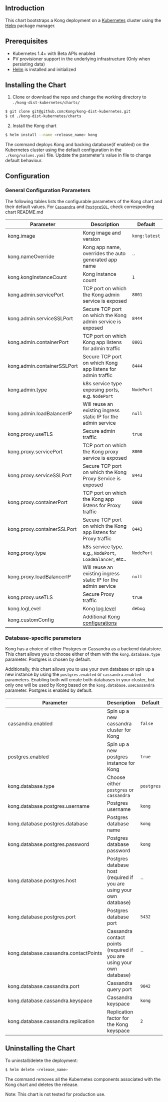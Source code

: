 ## Introduction

This chart bootstraps a Kong deployment on a [Kubernetes](http://kubernetes.io)
cluster using the [Helm](https://helm.sh) package manager.

## Prerequisites

- Kubernetes 1.4+ with Beta APIs enabled
- PV provisioner support in the underlying infrastructure (Only when persisting data)
- [Helm](https://docs.helm.sh/using_helm/#quickstart-guide) is installed and initialized

## Installing the Chart

1. Clone or download the repo and change the working directory to
`./kong-dist-kubernetes/charts/`

```bash
$ git clone git@github.com:Kong/kong-dist-kubernetes.git
$ cd ./kong-dist-kubernetes/charts
```

2. Install the Kong chart
```bash
$ helm install --name <release_name> kong
```

The command deploys Kong and backing database(if enabled) on the Kubernetes cluster
using the default configuration in the `./kong/values.yaml` file. Update the
parameter's value in file to change default behaviour.

## Configuration

### General Configuration Parameters

The following tables lists the configurable parameters of the Kong chart and
their default values. For [`Cassandra`](./charts/cassandra/README.md) and
[`PostgreSQL`](./charts/postgresql/README.md), check corresponding chart README.md

| Parameter                              | Description                                                            | Default               |
| -----------------------------------    | --------------------------------------------------------------------   | -------------------   |
| kong.image                             | Kong image and version                                                 | `kong:latest`         |
| kong.nameOverride                      | Kong app name, overrides the auto generated app name                   | ``                    |
| kong.kongInstanceCount                 | Kong instance count                                                    | `1`                   |
| kong.admin.servicePort                 | TCP port on which the Kong admin service is exposed                    | `8001`                |
| kong.admin.serviceSSLPort              | Secure TCP port on which the Kong admin service is exposed             | `8444`                |
| kong.admin.containerPort               | TCP port on which Kong app listens for admin traffic                   | `8001`                |
| kong.admin.containerSSLPort            | Secure TCP port on which Kong app listens for admin traffic            | `8444`                |
| kong.admin.type                        | k8s service type exposing ports, e.g. `NodePort`                       | `NodePort`            |
| kong.admin.loadBalancerIP              | Will reuse an existing ingress static IP for the admin service         | `null`                |
| kong.proxy.useTLS                      | Secure admin traffic                                                   | `true`                |
| kong.proxy.servicePort                 | TCP port on which the Kong proxy service is exposed                    | `8000`                |
| kong.proxy.serviceSSLPort              | Secure TCP port on which the Kong Proxy Service is exposed             | `8443`                |
| kong.proxy.containerPort               | TCP port on which the Kong app listens for Proxy traffic               | `8000`                |
| kong.proxy.containerSSLPort            | Secure TCP port on which the Kong app listens for Proxy traffic        | `8443`                |
| kong.proxy.type                        | k8s service type. e.g., `NodePort`, `LoadBalancer`, etc..              | `NodePort`            |
| kong.proxy.loadBalancerIP              | Will reuse an existing ingress static IP for the admin service         | `null`                |
| kong.proxy.useTLS                      | Secure Proxy traffic                                                   | `true`                |
| kong.logLevel                          | Kong [log level](https://getkong.org/docs/latest/configuration/#log_level) | `debug`           |
| kong.customConfig                      | Additional [Kong configurations](https://getkong.org/docs/latest/configuration/) |             |

### Database-specific parameters

Kong has a choice of either Postgres or Cassandra as a backend datatstore.
This chart allows you to choose either of them with the `kong.database.type`
parameter.  Postgres is chosen by default.

Additionally, this chart allows you to use your own database or spin up a new
instance by using the `postgres.enabled` or `cassandra.enabled` parameters.
Enabling both will create both databases in your cluster, but only one
will be used by Kong based on the `kong.database.useCassandra` parameter.
Postgres is enabled by default.

| Parameter                              | Description                                                            | Default               |
| -----------------------------------    | --------------------------------------------------------------------   | -------------------   |
| cassandra.enabled                      | Spin up a new cassandra cluster for Kong                               | `false`               |
| postgres.enabled                       | Spin up a new postgres instance for Kong                               | `true `               |
| kong.database.type                     | Choose either `postgres` or `cassandra`                                | `postgres`            |
| kong.database.postgres.username        | Postgres username                                                      | `kong`                |
| kong.database.postgres.database        | Postgres database name                                                 | `kong`                |
| kong.database.postgres.password        | Postgres database password                                             | `kong`                |
| kong.database.postgres.host            | Postgres database host (required if you are using your own database)   | ``                    |
| kong.database.postgres.port            | Postgres database port                                                 | `5432`                |
| kong.database.cassandra.contactPoints  | Cassandra contact points (required if you are using your own database) | ``                    |
| kong.database.cassandra.port           | Cassandra query port                                                   | `9042`                |
| kong.database.cassandra.keyspace       | Cassandra keyspace                                                     | `kong`                |
| kong.database.cassandra.replication    | Replication factor for the Kong keyspace                               | `2`                   |


## Uninstalling the Chart

To uninstall/delete the deployment:

```bash
$ helm delete <release_name>
```

The command removes all the Kubernetes components associated with the Kong chart
and deletes the release.


Note: This chart is not tested for production use.
